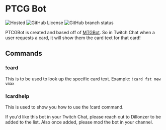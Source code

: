 # PTCG Bot
![Hosted](https://img.shields.io/badge/Hosted_On-Railways-black) ![GitHub License](https://img.shields.io/github/license/Dillonzer/cardbuddy) ![GitHub branch status](https://img.shields.io/github/checks-status/dillonzer/ptcgbot/main)

PTCGBot is created and based off of [MTGBot](https://mtg.fandom.com/wiki/MTGBot). So in Twitch Chat when a user requests a card, it will show them the card text for that card!

## Commands
### !card
This is to be used to look up the specific card text. Example: `!card fst mew vmax`

### !cardhelp
This is used to show you how to use the !card command.

If you'd like this bot in your Twitch Chat, please reach out to Dillonzer to be added to the list. Also once added, please mod the bot in your channel.
